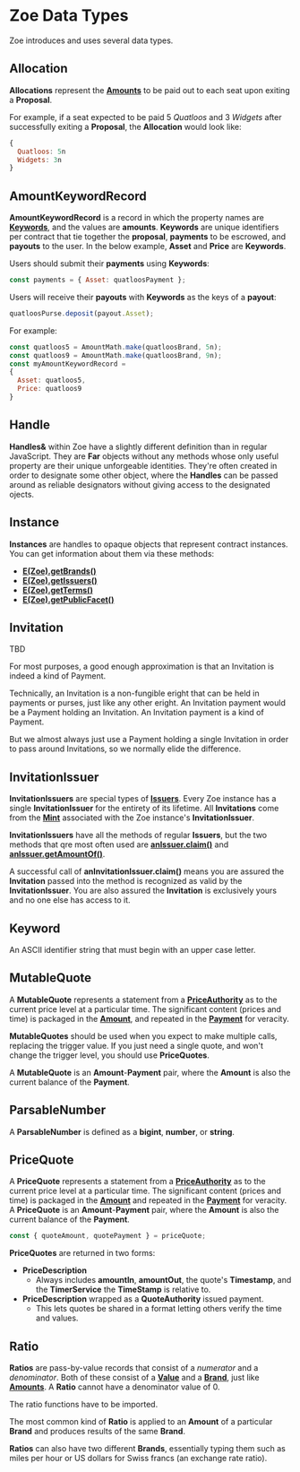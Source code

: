 # Zoe Data Types

Zoe introduces and uses several data types.

## Allocation

**Allocations** represent the **[Amounts](/reference/ertp-api/ertp-data-types.md#amount)** to be paid out to each seat upon exiting a **Proposal**.

For example, if a seat expected to be paid 5 *Quatloos* and 3 *Widgets* after successfully exiting a **Proposal**, the **Allocation** would look like:

```js
{
  Quatloos: 5n
  Widgets: 3n
}
```

## AmountKeywordRecord

**AmountKeywordRecord** is a record in which the property names are **[Keywords](#keyword)**, and
the values are **amounts**. **Keywords** are unique identifiers per contract
that tie together the **proposal**, **payments** to be escrowed, and **payouts**
to the user. In the below example, **Asset** and **Price** are **Keywords**.

Users should submit their **payments** using **Keywords**:
```js
const payments = { Asset: quatloosPayment };
```

Users will receive their **payouts** with **Keywords** as the keys of a **payout**:
```js
quatloosPurse.deposit(payout.Asset);
```

For example:
```js
const quatloos5 = AmountMath.make(quatloosBrand, 5n);
const quatloos9 = AmountMath.make(quatloosBrand, 9n);
const myAmountKeywordRecord =
{
  Asset: quatloos5,
  Price: quatloos9
}
```
## Handle

**Handles&** within Zoe have a slightly different definition than in regular JavaScript. They are **Far** objects without any methods whose only useful property are their unique unforgeable identities. They're often created in order to designate some other object, where the **Handles** can be passed around as reliable designators without giving access to the designated ojects.

## Instance

**Instances** are handles to opaque objects that represent contract instances. You can get information about them via these methods:

- **[E(Zoe).getBrands()](./zoe.md#e-zoe-getbrands-instance)**
- **[E(Zoe).getIssuers()](./zoe.md#e-zoe-getissuers-instance)**
- **[E(Zoe).getTerms()](./zoe.md#e-zoe-getterms-instance)**
- **[E(Zoe).getPublicFacet()](./zoe.md#e-zoe-getpublicfacet-instance)**

## Invitation

TBD

For most purposes, a good enough approximation is that an Invitation is indeed a kind of Payment.

Technically, an Invitation is a non-fungible eright that can be held in payments or purses, just like any other eright. An Invitation payment would be a Payment holding an Invitation. An Invitation payment is a kind of Payment.

But we almost always just use a Payment holding a single Invitation in order to pass around Invitations, so we normally elide the difference.

## InvitationIssuer

**InvitationIssuers** are special types of **[Issuers](/reference/ertp-api/issuer.md)**. Every Zoe
instance has a single **InvitationIssuer** for the entirety of its lifetime. All **Invitations** come
from the **[Mint](/reference/ertp-api/mint.md)** associated with the Zoe instance's **InvitationIssuer**.

**InvitationIssuers** have all the methods of regular **Issuers**, but the two methods that qre most often used are **[anIssuer.claim()](/reference/ertp-api/issuer.md#anissuer-claim-payment-optamount)** and **[anIssuer.getAmountOf()](/reference/ertp-api/issuer.md#anissuer-getamountof-payment)**.

A successful call of **anInvitationIssuer.claim()** means you are assured the **Invitation** passed into
the method is recognized as valid by the **InvitationIssuer**. You are also assured the **Invitation**
is exclusively yours and no one else has access to it.

## Keyword

An ASCII identifier string that must begin with an upper case letter.

## MutableQuote

A **MutableQuote** represents a statement from a **[PriceAuthority](./price-authority.md)** as to the 
current price level at a particular time. The significant content (prices 
and time) is packaged in the **[Amount](/reference/ertp-api/ertp-data-types.md#amount)**, and repeated
in the **[Payment](/reference/ertp-api/payment.md)** for veracity.

**MutableQuotes** should be used when you expect to make multiple calls, replacing the trigger
value. If you just need a single quote, and won't change the trigger level, you should use
**PriceQuotes**.

A **MutableQuote** is an **Amount**-**Payment** pair, where the **Amount** is also the current 
balance of the **Payment**.

## ParsableNumber

A **ParsableNumber** is defined as a **bigint**, **number**, or **string**.

## PriceQuote

A **PriceQuote** represents a statement from a **[PriceAuthority](./price-authority.md)** as to the 
current price level at a particular time. The significant content (prices 
and time) is packaged in the **[Amount](/reference/ertp-api/ertp-data-types.md#amount)** and repeated
in the **[Payment](/reference/ertp-api/payment.md)** for veracity. 
A **PriceQuote** is an **Amount**-**Payment** pair, where the **Amount** is also the current 
balance of the **Payment**.
 
```js
const { quoteAmount, quotePayment } = priceQuote;
```

**PriceQuotes** are returned in two forms: 
- **PriceDescription**
  - Always includes **amountIn**, **amountOut**, the quote's **Timestamp**,
    and the **TimerService** the **TimeStamp** is relative to.
- **PriceDescription** wrapped as a **QuoteAuthority** issued payment. 
  - This lets quotes be shared in a format letting others verify the time and values. 

## Ratio

**Ratios** are pass-by-value records that consist of a
*numerator* and a *denominator*. Both of these consist of a
**[Value](/reference/ertp-api/ertp-data-types.md#value)** and a **[Brand](/reference/ertp-api/brand.md)**,
just like **[Amounts](/reference/ertp-api/ertp-data-types.md#amount)**.
A **Ratio** cannot have a denominator value of 0.

The ratio functions have to be imported.

The most common kind of **Ratio** is applied to an **Amount** of a particular **Brand**
and produces results of the same **Brand**.

**Ratios** can also have two different **Brands**, essentially typing them such as miles per
hour or US dollars for Swiss francs (an exchange rate ratio).

